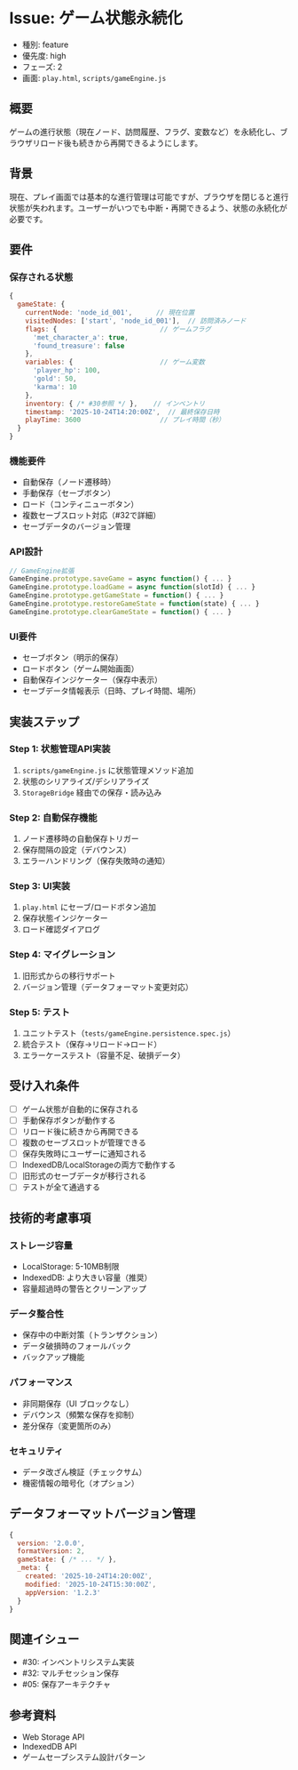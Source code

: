 # Issue: ゲーム状態永続化

- 種別: feature
- 優先度: high
- フェーズ: 2
- 画面: `play.html`, `scripts/gameEngine.js`

## 概要
ゲームの進行状態（現在ノード、訪問履歴、フラグ、変数など）を永続化し、ブラウザリロード後も続きから再開できるようにします。

## 背景
現在、プレイ画面では基本的な進行管理は可能ですが、ブラウザを閉じると進行状態が失われます。ユーザーがいつでも中断・再開できるよう、状態の永続化が必要です。

## 要件

### 保存される状態
```javascript
{
  gameState: {
    currentNode: 'node_id_001',      // 現在位置
    visitedNodes: ['start', 'node_id_001'],  // 訪問済みノード
    flags: {                          // ゲームフラグ
      'met_character_a': true,
      'found_treasure': false
    },
    variables: {                      // ゲーム変数
      'player_hp': 100,
      'gold': 50,
      'karma': 10
    },
    inventory: { /* #30参照 */ },    // インベントリ
    timestamp: '2025-10-24T14:20:00Z',  // 最終保存日時
    playTime: 3600                    // プレイ時間（秒）
  }
}
```

### 機能要件
- 自動保存（ノード遷移時）
- 手動保存（セーブボタン）
- ロード（コンティニューボタン）
- 複数セーブスロット対応（#32で詳細）
- セーブデータのバージョン管理

### API設計
```javascript
// GameEngine拡張
GameEngine.prototype.saveGame = async function() { ... }
GameEngine.prototype.loadGame = async function(slotId) { ... }
GameEngine.prototype.getGameState = function() { ... }
GameEngine.prototype.restoreGameState = function(state) { ... }
GameEngine.prototype.clearGameState = function() { ... }
```

### UI要件
- セーブボタン（明示的保存）
- ロードボタン（ゲーム開始画面）
- 自動保存インジケーター（保存中表示）
- セーブデータ情報表示（日時、プレイ時間、場所）

## 実装ステップ

### Step 1: 状態管理API実装
1. `scripts/gameEngine.js` に状態管理メソッド追加
2. 状態のシリアライズ/デシリアライズ
3. `StorageBridge` 経由での保存・読み込み

### Step 2: 自動保存機能
1. ノード遷移時の自動保存トリガー
2. 保存間隔の設定（デバウンス）
3. エラーハンドリング（保存失敗時の通知）

### Step 3: UI実装
1. `play.html` にセーブ/ロードボタン追加
2. 保存状態インジケーター
3. ロード確認ダイアログ

### Step 4: マイグレーション
1. 旧形式からの移行サポート
2. バージョン管理（データフォーマット変更対応）

### Step 5: テスト
1. ユニットテスト（`tests/gameEngine.persistence.spec.js`）
2. 統合テスト（保存→リロード→ロード）
3. エラーケーステスト（容量不足、破損データ）

## 受け入れ条件
- [ ] ゲーム状態が自動的に保存される
- [ ] 手動保存ボタンが動作する
- [ ] リロード後に続きから再開できる
- [ ] 複数のセーブスロットが管理できる
- [ ] 保存失敗時にユーザーに通知される
- [ ] IndexedDB/LocalStorageの両方で動作する
- [ ] 旧形式のセーブデータが移行される
- [ ] テストが全て通過する

## 技術的考慮事項

### ストレージ容量
- LocalStorage: 5-10MB制限
- IndexedDB: より大きい容量（推奨）
- 容量超過時の警告とクリーンアップ

### データ整合性
- 保存中の中断対策（トランザクション）
- データ破損時のフォールバック
- バックアップ機能

### パフォーマンス
- 非同期保存（UI ブロックなし）
- デバウンス（頻繁な保存を抑制）
- 差分保存（変更箇所のみ）

### セキュリティ
- データ改ざん検証（チェックサム）
- 機密情報の暗号化（オプション）

## データフォーマットバージョン管理
```javascript
{
  version: '2.0.0',
  formatVersion: 2,
  gameState: { /* ... */ },
  _meta: {
    created: '2025-10-24T14:20:00Z',
    modified: '2025-10-24T15:30:00Z',
    appVersion: '1.2.3'
  }
}
```

## 関連イシュー
- #30: インベントリシステム実装
- #32: マルチセッション保存
- #05: 保存アーキテクチャ

## 参考資料
- Web Storage API
- IndexedDB API
- ゲームセーブシステム設計パターン
